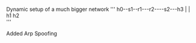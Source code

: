 Dynamic setup of a much bigger network
'''
    h0--s1--r1---r2----s2---h3
         |             |    
        h1             h2   
'''

Added Arp Spoofing

